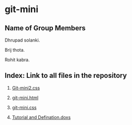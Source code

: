 # git-mini
## Name of Group Members

Dhrupad solanki.

Brij thota. 

Rohit kabra. 

## Index: Link to all files in the repository

1. [Git-mini2.css](https://github.com/rohitkabra13/git-mini/blob/patch-3/git-mini2.css)

2. [git-mini.html](https://github.com/dhrupad09/git-mini/blob/master/git-mini.html)

3. [git-mini.css](https://github.com/dhrupad09/git-mini/blob/master/git-mini.css)

4. [Tutorial and Defination.doxs](https://github.com/dhrupad09/git-mini/blob/master/tutorials%26definations.docx)
